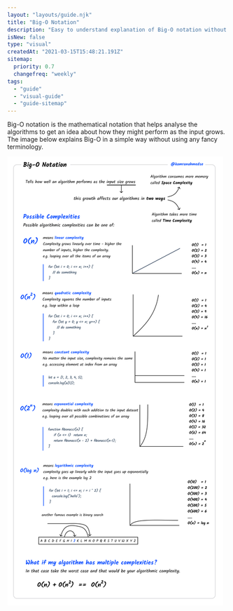 ```yaml
---
layout: "layouts/guide.njk"
title: "Big-O Notation"
description: "Easy to understand explanation of Big-O notation without any fancy terms"
isNew: false
type: "visual"
createdAt: "2021-03-15T15:48:21.191Z"
sitemap:
  priority: 0.7
  changefreq: "weekly"
tags:
  - "guide"
  - "visual-guide"
  - "guide-sitemap"
---
```


Big-O notation is the mathematical notation that helps analyse the algorithms to get an idea about how they might perform as the input grows. The image below explains Big-O in a simple way without using any fancy terminology. 

[![](/assets/guides/big-o-notation.png)](/assets/guides/big-o-notation.png)

